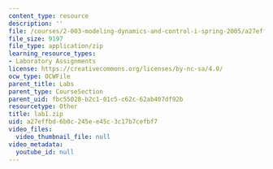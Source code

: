 ```yaml
---
content_type: resource
description: ''
file: /courses/2-003-modeling-dynamics-and-control-i-spring-2005/a27effbd6b0c245ee45c3c17b7cefbf7_lab1.zip
file_size: 9197
file_type: application/zip
learning_resource_types:
- Laboratory Assignments
license: https://creativecommons.org/licenses/by-nc-sa/4.0/
ocw_type: OCWFile
parent_title: Labs
parent_type: CourseSection
parent_uid: fbc55028-b2c1-01c5-c62c-62ab407df92b
resourcetype: Other
title: lab1.zip
uid: a27effbd-6b0c-245e-e45c-3c17b7cefbf7
video_files:
  video_thumbnail_file: null
video_metadata:
  youtube_id: null
---
```


